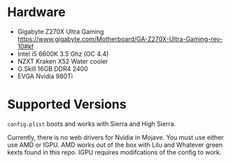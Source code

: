 # Hardware

* Gigabyte Z270X Ultra Gaming https://www.gigabyte.com/Motherboard/GA-Z270X-Ultra-Gaming-rev-10#kf
* Intel i5 6600K 3.5 Ghz (OC 4.4)
* NZXT Kraken X52 Water cooler
* G.Skill 16GB DDR4 2400
* EVGA Nvidia 980Ti

# Supported Versions

`config.plist` boots and works with Sierra and High Sierra.

Currently, there is no web drivers for Nvidia in Mojave. You must use either use AMD or IGPU. AMD works out of the box with Lilu and Whatever green kexts found in this repo. IGPU requires modifcations of the config to work.
